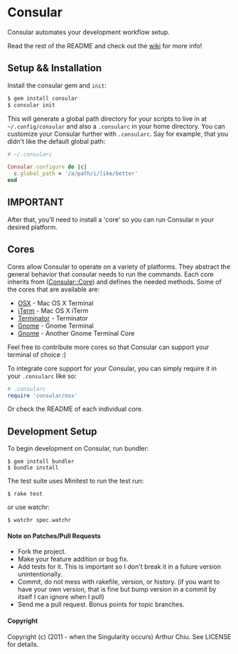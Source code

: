 Consular
===========

Consular automates your development workflow setup.

Read the rest of the README and check out the [wiki](https://github.com/achiu/consular/wiki) for more info!

Setup && Installation
------------

Install the consular gem and `init`:

```bash
$ gem install consular
$ consular init
```

This will generate a global path directory for your scripts to live in
at `~/.config/consular` and also a `.consularc` in your home directory.
You can customize your Consular further with `.consularc`. Say for
example, that you didn't like the default global path:

```ruby
# ~/.consularc

Consular.configure do |c|
  c.global_path = '/a/path/i/like/better'
end
```

## IMPORTANT ##

After that, you'll need to install a 'core' so you can run Consular n
your desired platform.

Cores
-----

Cores allow Consular to operate on a variety of platforms. They abstract the general behavior that consular needs to run the commands. 
Each core inherits from ([Consular::Core](http://github.com/achiu/consular/blob/master/lib/consular/core.rb)) and defines the needed methods.
Some of the cores that are available are:

 * [OSX](http://www.github.com/achiu/consular-osx) - Mac OS X Terminal
 * [iTerm](https://github.com/achiu/consular-iterm) - Mac OS X iTerm
 * [Terminator](https://github.com/ilkka/consular-terminator) - Terminator
 * [Gnome](https://github.com/jc00ke/consular-gnome-terminal) - Gnome Terminal
 * [Gnome](https://github.com/gorkunov/consular-another-gnome-terminal) - Another Gnome Terminal Core

Feel free to contribute more cores so that Consular can support your terminal of choice :)

To integrate core support for your Consular, you can simply require it
in your `.consularc` like so:

```ruby
# .consularc
require 'consular/osx'
```

Or check the README of each individual core.


Development Setup
---------------------

To begin development on Consular, run bundler:

    $ gem install bundler
    $ bundle install

The test suite uses Minitest
to run the test run:

    $ rake test

or use watchr:

    $ watchr spec.watchr

#### Note on Patches/Pull Requests

* Fork the project.
* Make your feature addition or bug fix.
* Add tests for it. This is important so I don't break it in a
  future version unintentionally.
* Commit, do not mess with rakefile, version, or history.
  (if you want to have your own version, that is fine but bump version in a commit by itself I can ignore when I pull)
* Send me a pull request. Bonus points for topic branches.

#### Copyright

Copyright (c) (2011 - when the Singularity occurs) Arthur Chiu. See LICENSE for details.

